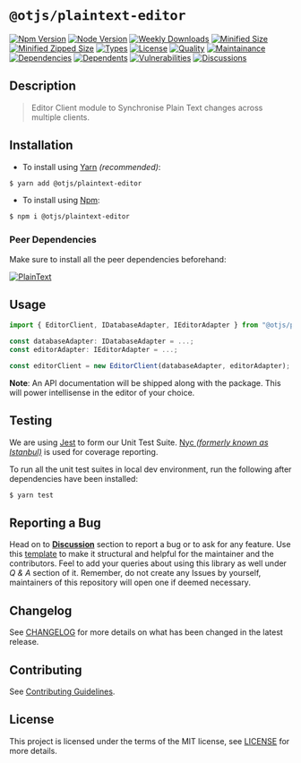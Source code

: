 # `@otjs/plaintext-editor`

[![Npm Version](https://img.shields.io/npm/v/@otjs/plaintext-editor)](https://www.npmjs.com/package/@otjs/plaintext-editor)
[![Node Version](https://img.shields.io/node/v/@otjs/plaintext-editor)](https://www.npmjs.com/package/@otjs/plaintext-editor)
[![Weekly Downloads](https://img.shields.io/npm/dw/@otjs/plaintext-editor)](https://www.npmjs.com/package/@otjs/plaintext-editor)
[![Minified Size](https://img.shields.io/bundlephobia/min/@otjs/plaintext-editor)](https://www.npmjs.com/package/@otjs/plaintext-editor)
[![Minified Zipped Size](https://img.shields.io/bundlephobia/minzip/@otjs/plaintext-editor)](https://www.npmjs.com/package/@otjs/plaintext-editor)
[![Types](https://img.shields.io/npm/types/@otjs/plaintext-editor)](https://www.npmjs.com/package/@otjs/plaintext-editor)
[![License](https://img.shields.io/npm/l/@otjs/plaintext-editor)](https://github.com/Progyan1997/Operational-Transformation/blob/main/packages/plaintext-editor/LICENSE)
[![Quality](https://img.shields.io/npms-io/quality-score/@otjs/plaintext-editor)](https://www.npmjs.com/package/@otjs/plaintext-editor)
[![Maintainance](https://img.shields.io/npms-io/maintenance-score/@otjs/plaintext-editor)](https://www.npmjs.com/package/@otjs/plaintext-editor)
[![Dependencies](https://img.shields.io/librariesio/release/npm/@otjs/plaintext-editor)](https://www.npmjs.com/package/@otjs/plaintext-editor)
[![Dependents](https://img.shields.io/librariesio/dependents/npm/@otjs/plaintext-editor)](https://www.npmjs.com/package/@otjs/plaintext-editor)
[![Vulnerabilities](https://img.shields.io/snyk/vulnerabilities/npm/@otjs/plaintext-editor)](https://github.com/Progyan1997/Operational-Transformation/blob/main/.github/SECURITY.md)
[![Discussions](https://img.shields.io/github/discussions/Progyan1997/Operational-Transformation)](https://github.com/Progyan1997/Operational-Transformation/discussions)

## Description

> Editor Client module to Synchronise Plain Text changes across multiple clients.

## Installation

- To install using [Yarn](https://yarnpkg.com) _(recommended)_:

```sh
$ yarn add @otjs/plaintext-editor
```

- To install using [Npm](https://www.npmjs.com):

```sh
$ npm i @otjs/plaintext-editor
```

### Peer Dependencies

Make sure to install all the peer dependencies beforehand:

[![PlainText](https://img.shields.io/npm/dependency-version/@otjs/firebase-monaco/peer/@otjs/plaintext)](https://www.npmjs.com/package/@otjs/plaintext)

## Usage

```ts
import { EditorClient, IDatabaseAdapter, IEditorAdapter } from "@otjs/plaintext-editor";

const databaseAdapter: IDatabaseAdapter = ...;
const editorAdapter: IEditorAdapter = ...;

const editorClient = new EditorClient(databaseAdapter, editorAdapter);
```

**Note**: An API documentation will be shipped along with the package. This will power intellisense in the editor of your choice.

## Testing

We are using [Jest](https://jestjs.io) to form our Unit Test Suite. [Nyc _(formerly known as Istanbul)_](https://istanbul.js.org/) is used for coverage reporting.

To run all the unit test suites in local dev environment, run the following after dependencies have been installed:

```sh
$ yarn test
```

## Reporting a Bug

Head on to [**Discussion**](https://github.com/Progyan1997/Operational-Transformation/discussions) section to report a bug or to ask for any feature. Use this [template](https://github.com/Progyan1997/Operational-Transformation/discussions/30) to make it structural and helpful for the maintainer and the contributors. Feel to add your queries about using this library as well under _Q & A_ section of it. Remember, do not create any Issues by yourself, maintainers of this repository will open one if deemed necessary.

## Changelog

See [CHANGELOG](https://github.com/Progyan1997/Operational-Transformation/blob/main/CHANGELOG.md) for more details on what has been changed in the latest release.

## Contributing

See [Contributing Guidelines](https://github.com/Progyan1997/Operational-Transformation/blob/main/.github/CONTRIBUTING.md).

## License

This project is licensed under the terms of the MIT license, see [LICENSE](https://github.com/Progyan1997/Operational-Transformation/blob/main/packages/plaintext-editor/LICENSE) for more details.
